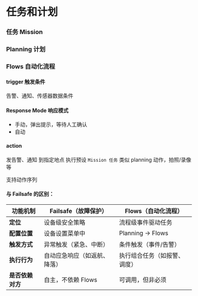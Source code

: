 # 任务和计划

### 任务 Mission

### Planning 计划

### Flows 自动化流程

#### trigger 触发条件

告警、通知、传感器数据条件

#### Response Mode 响应模式

- 手动，弹出提示，等待人工确认
- 自动

#### action

发告警、通知
到指定地点
执行预设 `Mission 任务`
类似 planning 动作，拍照/录像等 

支持动作序列

#### 与 Failsafe 的区别：

| 功能机制       | Failsafe（故障保护） | Flows（自动化流程）     |
| ---------- | -------------- | ---------------- |
| **定位**     | 设备级安全策略        | 流程级事件驱动任务        |
| **配置位置**   | 设备设置菜单中        | Planning → Flows |
| **触发方式**   | 异常触发（紧急、中断）    | 条件触发（事件/告警）      |
| **执行行为**   | 自动应急响应（如返航、降落） | 执行组合任务（如报警、调度）   |
| **是否依赖对方** | 自主，不依赖 Flows   | 可调用，但非必须         |


